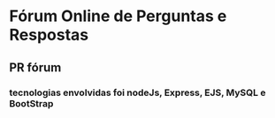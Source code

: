 # Fórum Online de Perguntas e Respostas
## PR fórum 
### tecnologias envolvidas foi nodeJs, Express, EJS, MySQL e BootStrap
